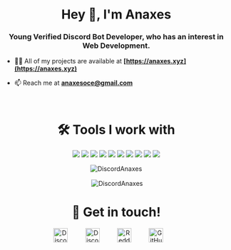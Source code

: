 <h1 align="center">Hey 👋, I'm Anaxes</h1>
<h3 align="center">Young Verified Discord Bot Developer, who has an interest in Web Development.</h3>


- 👨‍💻 All of my projects are available at **[https://anaxes.xyz](https://anaxes.xyz)**

- 📫 Reach me at **[anaxesoce@gmail.com](mailto:anaxesoce@gmail.com)**
<br>
<h1 align="center">🛠️ Tools I work with</h1>
<p align="center"><img src="https://img.shields.io/badge/node.js%20-%2343853D.svg?&style=for-the-badge&logo=node.js&logoColor=white"/>   <img src="https://img.shields.io/badge/javascript%20-%23323330.svg?&style=for-the-badge&logo=javascript&logoColor=%23F7DF1E"/>   <img src="https://img.shields.io/badge/html5%20-%23E34F26.svg?&style=for-the-badge&logo=html5&logoColor=white"/>   <img src="https://img.shields.io/badge/css3%20-%231572B6.svg?&style=for-the-badge&logo=css3&logoColor=white"/>   <img src="https://img.shields.io/badge/python%20-%2314354C.svg?&style=for-the-badge&logo=python&logoColor=white"/>   <img src="https://img.shields.io/badge/express.js%20-%23404d59.svg?&style=for-the-badge"/>   <img src="https://img.shields.io/badge/react%20-%2320232a.svg?&style=for-the-badge&logo=react&logoColor=%2361DAFB"/>     <img src="https://img.shields.io/badge/github%20-%23121011.svg?&style=for-the-badge&logo=github&logoColor=white"/>   <img src="https://img.shields.io/badge/heroku%20-%23430098.svg?&style=for-the-badge&logo=heroku&logoColor=white"/>   <img src ="https://img.shields.io/badge/MongoDB-%234ea94b.svg?&style=for-the-badge&logo=mongodb&logoColor=white"/></p>

<p align="center"><img align="center" src="https://github-readme-stats.vercel.app/api/top-langs/?username=DiscordAnaxes&layout=compact&hide=html" alt="DiscordAnaxes" /></p>

<p align="center">&nbsp;<img align="center" src="https://github-readme-stats.vercel.app/api?username=DiscordAnaxes&show_icons=true" alt="DiscordAnaxes" /></p>

<h1 align="center">🤝 Get in touch!</h1>
<p align="center">
<a href="https://instagram.com/discordanaxes" target="_blank"><img alt="Discord" title="Discord" height="32" width="32" src="https://image.flaticon.com/icons/svg/174/174855.svg"></a>&nbsp;&nbsp;&nbsp;&nbsp;&nbsp;&nbsp;&nbsp;&nbsp;&nbsp;
<a href="https://dsc.bio/anaxes" target="_blank"><img alt="Discord" title="Discord" height="32" width="32" src="https://raw.githubusercontent.com/peterthehan/peterthehan/master/assets/discord.svg"></a>&nbsp;&nbsp;&nbsp;&nbsp;&nbsp;&nbsp;&nbsp;&nbsp;&nbsp;
<a href="https://reddit.com/u/DiscordAnaxes" target="_blank"><img alt="Reddit" title="Reddit" height="32" width="32" src="https://raw.githubusercontent.com/peterthehan/peterthehan/master/assets/reddit.svg"></a>&nbsp;&nbsp;&nbsp;&nbsp;&nbsp;&nbsp;&nbsp;&nbsp;&nbsp;
<a href="https://github.com/DiscordAnaxes"><img alt="GitHub" title="GitHub" height="32" width="32" src="https://raw.githubusercontent.com/peterthehan/peterthehan/master/assets/github.svg"></a>&nbsp;&nbsp;&nbsp;&nbsp;&nbsp;&nbsp;&nbsp;&nbsp;&nbsp;
</p>
